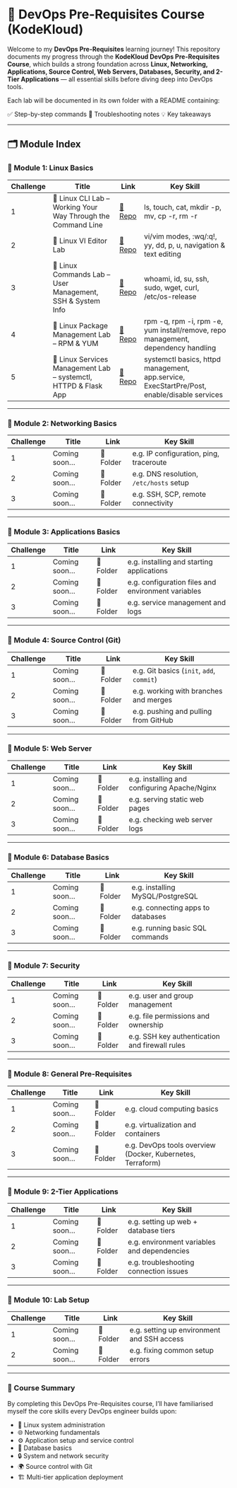 # 🚀 DevOps Pre-Requisites Course (KodeKloud)

Welcome to my **DevOps Pre-Requisites** learning journey!
This repository documents my progress through the **KodeKloud DevOps Pre-Requisites Course**, which builds a strong foundation across **Linux, Networking, Applications, Source Control, Web Servers, Databases, Security, and 2-Tier Applications** — all essential skills before diving deep into DevOps tools.

Each lab will be documented in its own folder with a README containing:

✅ Step-by-step commands
🐛 Troubleshooting notes
💡 Key takeaways

---

## 🗂️ Module Index

### 🔹 Module 1: Linux Basics

| Challenge | Title        | Link      | Key Skill                                              |
| --------- | ------------ | --------- | ------------------------------------------------------ |
| 1         | 🐧 Linux CLI Lab – Working Your Way Through the Command Line | [📂 Repo](https://github.com/1suleyman/-Linux-CLI-Lab-Working-Your-Way-Through-the-Command-Line/tree/main) | ls, touch, cat, mkdir -p, mv, cp -r, rm -r            |
| 2         | 🐧 Linux VI Editor Lab | [📂 Repo](https://github.com/1suleyman/-Linux-VI-Editor-Lab---prereq-edition/tree/main) | vi/vim modes, :wq/:q!, yy, dd, p, u, navigation & text editing |
| 3         | 🐧 Linux Commands Lab – User Management, SSH & System Info | [📂 Repo](https://github.com/1suleyman/-Linux-Commands-Lab-User-Management-SSH-System-Info/tree/main) | whoami, id, su, ssh, sudo, wget, curl, /etc/os-release                  |
| 4         | 🐧 Linux Package Management Lab – RPM & YUM | [📂 Repo](https://github.com/1suleyman/-Linux-Package-Management-Lab-RPM-YUM/tree/main) | rpm -q, rpm -i, rpm -e, yum install/remove, repo management, dependency handling                  |
| 5         | 🐧 Linux Services Management Lab – systemctl, HTTPD & Flask App | [📂 Repo](https://github.com/1suleyman/-Linux-Services-Management-Lab-systemctl-HTTPD-Flask-App/tree/main) | systemctl basics, httpd management, app.service, ExecStartPre/Post, enable/disable services |


---

### 🔹 Module 2: Networking Basics

| Challenge | Title        | Link      | Key Skill                               |
| --------- | ------------ | --------- | --------------------------------------- |
| 1         | Coming soon… | 📂 Folder | e.g. IP configuration, ping, traceroute |
| 2         | Coming soon… | 📂 Folder | e.g. DNS resolution, `/etc/hosts` setup |
| 3         | Coming soon… | 📂 Folder | e.g. SSH, SCP, remote connectivity      |

---

### 🔹 Module 3: Applications Basics

| Challenge | Title        | Link      | Key Skill                                          |
| --------- | ------------ | --------- | -------------------------------------------------- |
| 1         | Coming soon… | 📂 Folder | e.g. installing and starting applications          |
| 2         | Coming soon… | 📂 Folder | e.g. configuration files and environment variables |
| 3         | Coming soon… | 📂 Folder | e.g. service management and logs                   |

---

### 🔹 Module 4: Source Control (Git)

| Challenge | Title        | Link      | Key Skill                                 |
| --------- | ------------ | --------- | ----------------------------------------- |
| 1         | Coming soon… | 📂 Folder | e.g. Git basics (`init`, `add`, `commit`) |
| 2         | Coming soon… | 📂 Folder | e.g. working with branches and merges     |
| 3         | Coming soon… | 📂 Folder | e.g. pushing and pulling from GitHub      |

---

### 🔹 Module 5: Web Server

| Challenge | Title        | Link      | Key Skill                                    |
| --------- | ------------ | --------- | -------------------------------------------- |
| 1         | Coming soon… | 📂 Folder | e.g. installing and configuring Apache/Nginx |
| 2         | Coming soon… | 📂 Folder | e.g. serving static web pages                |
| 3         | Coming soon… | 📂 Folder | e.g. checking web server logs                |

---

### 🔹 Module 6: Database Basics

| Challenge | Title        | Link      | Key Skill                         |
| --------- | ------------ | --------- | --------------------------------- |
| 1         | Coming soon… | 📂 Folder | e.g. installing MySQL/PostgreSQL  |
| 2         | Coming soon… | 📂 Folder | e.g. connecting apps to databases |
| 3         | Coming soon… | 📂 Folder | e.g. running basic SQL commands   |

---

### 🔹 Module 7: Security

| Challenge | Title        | Link      | Key Skill                                      |
| --------- | ------------ | --------- | ---------------------------------------------- |
| 1         | Coming soon… | 📂 Folder | e.g. user and group management                 |
| 2         | Coming soon… | 📂 Folder | e.g. file permissions and ownership            |
| 3         | Coming soon… | 📂 Folder | e.g. SSH key authentication and firewall rules |

---

### 🔹 Module 8: General Pre-Requisites

| Challenge | Title        | Link      | Key Skill                                                  |
| --------- | ------------ | --------- | ---------------------------------------------------------- |
| 1         | Coming soon… | 📂 Folder | e.g. cloud computing basics                                |
| 2         | Coming soon… | 📂 Folder | e.g. virtualization and containers                         |
| 3         | Coming soon… | 📂 Folder | e.g. DevOps tools overview (Docker, Kubernetes, Terraform) |

---

### 🔹 Module 9: 2-Tier Applications

| Challenge | Title        | Link      | Key Skill                                   |
| --------- | ------------ | --------- | ------------------------------------------- |
| 1         | Coming soon… | 📂 Folder | e.g. setting up web + database tiers        |
| 2         | Coming soon… | 📂 Folder | e.g. environment variables and dependencies |
| 3         | Coming soon… | 📂 Folder | e.g. troubleshooting connection issues      |

---

### 🔹 Module 10: Lab Setup

| Challenge | Title        | Link      | Key Skill                                  |
| --------- | ------------ | --------- | ------------------------------------------ |
| 1         | Coming soon… | 📂 Folder | e.g. setting up environment and SSH access |
| 2         | Coming soon… | 📂 Folder | e.g. fixing common setup errors            |

---

### 📘 Course Summary

By completing this DevOps Pre-Requisites course, I’ll have familiarised myself the core skills every DevOps engineer builds upon:

* 🐧 Linux system administration
* 🌐 Networking fundamentals
* ⚙️ Application setup and service control
* 💾 Database basics
* 🔒 System and network security
* 🌍 Source control with Git
* 🏗️ Multi-tier application deployment
